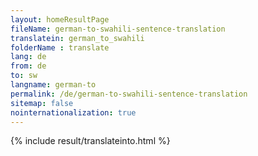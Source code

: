 ```yaml
---
layout: homeResultPage
fileName: german-to-swahili-sentence-translation
translatein: german_to_swahili
folderName : translate
lang: de
from: de
to: sw
langname: german-to
permalink: /de/german-to-swahili-sentence-translation
sitemap: false
nointernationalization: true
---
```

{% include result/translateinto.html %}

<script src="/js/result/translation.js" data-foldername="{{page.folderName}}" data-lang="{{page.lang}}"></script>
